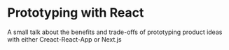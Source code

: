 # Prototyping with React
A small talk about the benefits and trade-offs of prototyping product ideas with either Creact-React-App or Next.js
